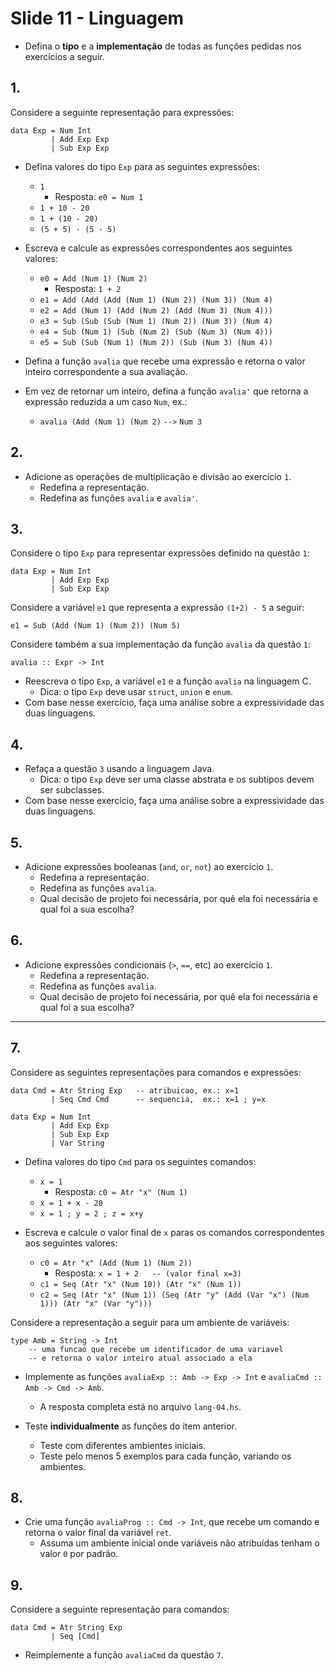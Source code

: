 <meta http-equiv="Content-Type" content="text/html; charset=UTF-8"/></p>        

Slide 11 - Linguagem
====================

- Defina o **tipo** e a **implementação** de todas as funções pedidas nos
  exercícios a seguir.

## 1.

Considere a seguinte representação para expressões:

```
data Exp = Num Int
         | Add Exp Exp
         | Sub Exp Exp
```

- Defina valores do tipo `Exp` para as seguintes expressões:
    - `1`
        - Resposta: `e0 = Num 1`
    - `1 + 10 - 20`
    - `1 + (10 - 20)`
    - `(5 + 5) - (5 - 5)`

- Escreva e calcule as expressões correspondentes aos seguintes valores:
    - `e0 = Add (Num 1) (Num 2)`
        - Resposta: `1 + 2`
    - `e1 = Add (Add (Add (Num 1) (Num 2)) (Num 3)) (Num 4)`
    - `e2 = Add (Num 1) (Add (Num 2) (Add (Num 3) (Num 4)))`
    - `e3 = Sub (Sub (Sub (Num 1) (Num 2)) (Num 3)) (Num 4)`
    - `e4 = Sub (Num 1) (Sub (Num 2) (Sub (Num 3) (Num 4)))`
    - `e5 = Sub (Sub (Num 1) (Num 2)) (Sub (Num 3) (Num 4))`

- Defina a função `avalia` que recebe uma expressão e retorna o valor inteiro
  correspondente a sua avaliação.

- Em vez de retornar um inteiro, defina a função `avalia'` que retorna a
  expressão reduzida a um caso `Num`, ex.:
    - `avalia (Add (Num 1) (Num 2)` `-->` `Num 3`

## 2.

- Adicione as operações de multiplicação e divisão ao exercício `1`.
    - Redefina a representação.
    - Redefina as funções `avalia` e `avalia'`.

## 3.

Considere o tipo `Exp` para representar expressões definido na questão `1`:

```
data Exp = Num Int
         | Add Exp Exp
         | Sub Exp Exp
```

Considere a variável `e1` que representa a expressão `(1+2) - 5` a seguir:

```
e1 = Sub (Add (Num 1) (Num 2)) (Num 5)
```

Considere também a sua implementação da função `avalia` da questão `1`:

```
avalia :: Expr -> Int
```

- Reescreva o tipo `Exp`, a variável `e1` e a função `avalia` na linguagem C.
    - Dica: o tipo `Exp` deve usar `struct`, `union` e `enum`.
- Com base nesse exercício, faça uma análise sobre a expressividade das duas
  linguagens.

## 4.

- Refaça a questão `3` usando a linguagem Java.
    - Dica: o tipo `Exp` deve ser uma classe abstrata e os subtipos devem ser
            subclasses.
- Com base nesse exercício, faça uma análise sobre a expressividade das duas
  linguagens.

## 5.

- Adicione expressões booleanas (`and`, `or`, `not`) ao exercício `1`.
    - Redefina a representação.
    - Redefina as funções `avalia`.
    - Qual decisão de projeto foi necessária, por quê ela foi necessária e qual
      foi a sua escolha?

## 6.

- Adicione expressões condicionais (`>`, `==`, etc) ao exercício `1`.
    - Redefina a representação.
    - Redefina as funções `avalia`.
    - Qual decisão de projeto foi necessária, por quê ela foi necessária e qual
      foi a sua escolha?

-------------------------------------------------------------------------------

## 7.

Considere as seguintes representações para comandos e expressões:

```
data Cmd = Atr String Exp   -- atribuicao, ex.: x=1
         | Seq Cmd Cmd      -- sequencia,  ex.: x=1 ; y=x

data Exp = Num Int
         | Add Exp Exp
         | Sub Exp Exp
         | Var String
```

- Defina valores do tipo `Cmd` para os seguintes comandos:
    - `x = 1`
        - Resposta: `c0 = Atr "x" (Num 1)`
    - `x = 1 + x - 20`
    - `x = 1 ; y = 2 ; z = x+y`

- Escreva e calcule o valor final de `x` paras os comandos correspondentes aos
  seguintes valores:
    - `c0 = Atr "x" (Add (Num 1) (Num 2))`
        - Resposta: `x = 1 + 2   -- (valor final x=3)`
    - `c1 = Seq (Atr "x" (Num 10)) (Atr "x" (Num 1))`
    - `c2 = Seq (Atr "x" (Num 1)) (Seq (Atr "y" (Add (Var "x") (Num 1))) (Atr "x" (Var "y")))`

Considere a representação a seguir para um ambiente de variáveis:

```
type Amb = String -> Int
    -- uma funcao que recebe um identificador de uma variavel
    -- e retorna o valor inteiro atual associado a ela
```

- Implemente as funções
    `avaliaExp :: Amb -> Exp -> Int` e
    `avaliaCmd :: Amb -> Cmd -> Amb`.
    - A resposta completa está no arquivo `lang-04.hs`.

- Teste **individualmente** as funções do item anterior.
    - Teste com diferentes ambientes iniciais.
    - Teste pelo menos 5 exemplos para cada função, variando os ambientes.

## 8.

- Crie uma função `avaliaProg :: Cmd -> Int`, que recebe um comando e retorna
  o valor final da variável `ret`.
    - Assuma um ambiente inicial onde variáveis não atribuídas tenham o valor
      `0` por padrão.

## 9.

Considere a seguinte representação para comandos:

```
data Cmd = Atr String Exp
         | Seq [Cmd]
```

- Reimplemente a função `avaliaCmd` da questão `7`.
